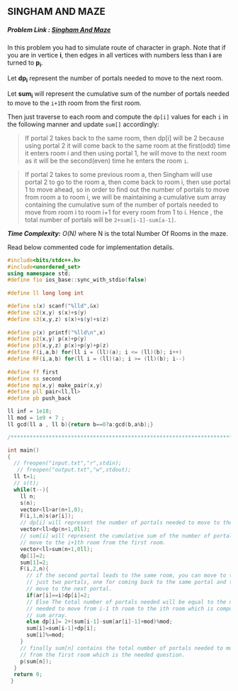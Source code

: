 ## SINGHAM AND MAZE
##### Problem Link : [Singham And Maze](https://hack.codingblocks.com/contests/c/1001/1188)  

In this problem you had to simulate route of character in graph. 
Note that if you are in vertice **i**, then edges in all vertices with numbers less than **i** are turned to **p<sub>i</sub>**.

Let **dp<sub>i</sub>** represent the number of portals needed to move to the next room.

Let **sum<sub>i</sub>** will represent the cumulative sum of the number of portals needed to move to the `i+1`th room from the first room.

Then just traverse to each room and compute the `dp[i]` values for each `i` in the following manner and update `sum[]` accordingly:

> If portal 2 takes back to the same room, then dp[i] will be 2 because using portal 2 it will come back to the same room at the first(odd) time it enters room i and then using portal 1, he will move to the next room as it will be the second(even) time he enters the room `i`.

> If portal 2 takes to some previous room a, then Singham will use portal 2 to go to the room a, then come back to room i, then use portal 1 to move ahead, so in order to find out the number of portals to move from room a to room i, we will be maintaining a cumulative sum array containing the cumulative sum of the number of portals needed to move from room i to room i+1 for every room from 1 to i.
Hence , the total number of portals will be `2+sum[i-1]-sum[a-1]`.

_**Time Complexity:** O(N)_ where N is the total Number Of Rooms in the maze.

Read below commented code for implementation details.
```C++
#include<bits/stdc++.h>
#include<unordered_set>
using namespace std;
#define fio ios_base::sync_with_stdio(false)
 
#define ll long long int

#define s(x) scanf("%lld",&x)
#define s2(x,y) s(x)+s(y)
#define s3(x,y,z) s(x)+s(y)+s(z)
 
#define p(x) printf("%lld\n",x)
#define p2(x,y) p(x)+p(y)
#define p3(x,y,z) p(x)+p(y)+p(z)
#define F(i,a,b) for(ll i = (ll)(a); i <= (ll)(b); i++)
#define RF(i,a,b) for(ll i = (ll)(a); i >= (ll)(b); i--)
 
#define ff first
#define ss second
#define mp(x,y) make_pair(x,y)
#define pll pair<ll,ll>
#define pb push_back

ll inf = 1e18;
ll mod = 1e9 + 7 ;
ll gcd(ll a , ll b){return b==0?a:gcd(b,a%b);}

/****************************************************************************/

int main()
{
  // freopen("input.txt","r",stdin);
   // freopen("output.txt","w",stdout);
  ll t=1;
  // s(t);
  while(t--){
    ll n;
    s(n);
    vector<ll>ar(n+1,0);
    F(i,1,n)s(ar[i]);
    // dp[i] will represent the number of portals needed to move to the next room
    vector<ll>dp(n+1,0ll);
    // sum[i] will represent the cumulative sum of the number of portals needed to
    // move to the i+1th room from the first room.
    vector<ll>sum(n+1,0ll);
    dp[1]=2;
    sum[1]=2;
    F(i,2,n){
      // if the second portal leads to the same room, you can move to the next room using
      // just two portals, one for coming back to the same portal and the other one to 
      // move to the next portal.
      if(ar[i]==i)dp[i]=2;
      // Else The total number of portals needed will be equal to the number of portals
      // needed to move from i-1 th room to the ith room which is computed using cumulative
      // sum array.
      else dp[i]= 2+(sum[i-1]-sum[ar[i]-1]+mod)%mod;
      sum[i]=sum[i-1]+dp[i];
      sum[i]%=mod;
    }
    // finally sum[n] contains the total number of portals needed to move to the n+1th room 
    // from the first room which is the needed question.
    p(sum[n]);
  }
  return 0;
 }
```
